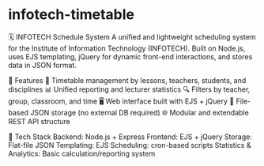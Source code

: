 # infotech-timetable

🗓️ INFOTECH Schedule System
A unified and lightweight scheduling system for the Institute of Information Technology (INFOTECH). Built on Node.js, uses EJS templating, jQuery for dynamic front-end interactions, and stores data in JSON format.

🚀 Features
📅 Timetable management by lessons, teachers, students, and disciplines
📊 Unified reporting and lecturer statistics
🔍 Filters by teacher, group, classroom, and time
🖥️ Web interface built with EJS + jQuery
📂 File-based JSON storage (no external DB required)
🌐 Modular and extendable REST API structure

🧰 Tech Stack
Backend: Node.js + Express
Frontend: EJS + jQuery
Storage: Flat-file JSON
Templating: EJS
Scheduling: cron-based scripts
Statistics & Analytics: Basic calculation/reporting system


